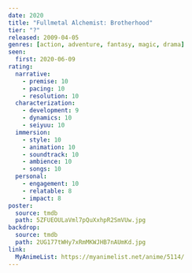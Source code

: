```yaml
---
date: 2020
title: "Fullmetal Alchemist: Brotherhood"
tier: "?"
released: 2009-04-05
genres: [action, adventure, fantasy, magic, drama]
seen:
  first: 2020-06-09
rating:
  narrative:
    - premise: 10
    - pacing: 10
    - resolution: 10
  characterization:
    - development: 9
    - dynamics: 10
    - seiyuu: 10
  immersion:
    - style: 10
    - animation: 10
    - soundtrack: 10
    - ambience: 10
    - songs: 10
  personal:
    - engagement: 10
    - relatable: 8
    - impact: 8
poster:
  source: tmdb
  path: 5ZFUEOULaVml7pQuXxhpR2SmVUw.jpg
backdrop:
  source: tmdb
  path: 2UG177tWHy7xRmMKWJHB7nAUmKd.jpg
link:
  MyAnimeList: https://myanimelist.net/anime/5114/
---
```

